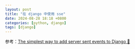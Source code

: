 ```yaml
---
layout: post
title: "在 django 中使用 sse"
date: 2024-08-28 18:18 +0800
categories: [python, django]
tags: [django]
---
```




参考：[The simplest way to add server sent events to Django 🏺](https://www.photondesigner.com/articles/server-sent-events-daphne)
